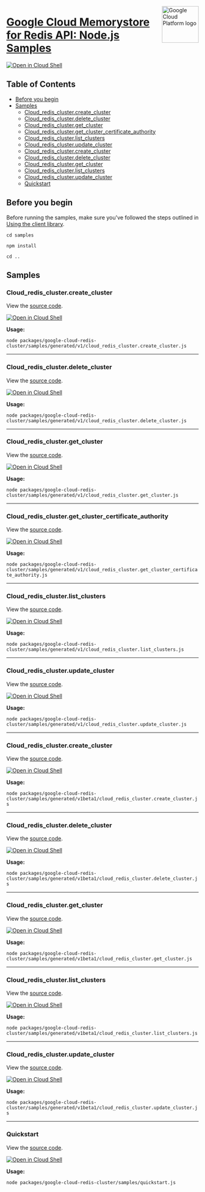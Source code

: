 [//]: # "This README.md file is auto-generated, all changes to this file will be lost."
[//]: # "To regenerate it, use `python -m synthtool`."
<img src="https://avatars2.githubusercontent.com/u/2810941?v=3&s=96" alt="Google Cloud Platform logo" title="Google Cloud Platform" align="right" height="96" width="96"/>

# [Google Cloud Memorystore for Redis API: Node.js Samples](https://github.com/googleapis/google-cloud-node)

[![Open in Cloud Shell][shell_img]][shell_link]



## Table of Contents

* [Before you begin](#before-you-begin)
* [Samples](#samples)
  * [Cloud_redis_cluster.create_cluster](#cloud_redis_cluster.create_cluster)
  * [Cloud_redis_cluster.delete_cluster](#cloud_redis_cluster.delete_cluster)
  * [Cloud_redis_cluster.get_cluster](#cloud_redis_cluster.get_cluster)
  * [Cloud_redis_cluster.get_cluster_certificate_authority](#cloud_redis_cluster.get_cluster_certificate_authority)
  * [Cloud_redis_cluster.list_clusters](#cloud_redis_cluster.list_clusters)
  * [Cloud_redis_cluster.update_cluster](#cloud_redis_cluster.update_cluster)
  * [Cloud_redis_cluster.create_cluster](#cloud_redis_cluster.create_cluster)
  * [Cloud_redis_cluster.delete_cluster](#cloud_redis_cluster.delete_cluster)
  * [Cloud_redis_cluster.get_cluster](#cloud_redis_cluster.get_cluster)
  * [Cloud_redis_cluster.list_clusters](#cloud_redis_cluster.list_clusters)
  * [Cloud_redis_cluster.update_cluster](#cloud_redis_cluster.update_cluster)
  * [Quickstart](#quickstart)

## Before you begin

Before running the samples, make sure you've followed the steps outlined in
[Using the client library](https://github.com/googleapis/google-cloud-node#using-the-client-library).

`cd samples`

`npm install`

`cd ..`

## Samples



### Cloud_redis_cluster.create_cluster

View the [source code](https://github.com/googleapis/google-cloud-node/blob/main/packages/google-cloud-redis-cluster/samples/generated/v1/cloud_redis_cluster.create_cluster.js).

[![Open in Cloud Shell][shell_img]](https://console.cloud.google.com/cloudshell/open?git_repo=https://github.com/googleapis/google-cloud-node&page=editor&open_in_editor=packages/google-cloud-redis-cluster/samples/generated/v1/cloud_redis_cluster.create_cluster.js,samples/README.md)

__Usage:__


`node packages/google-cloud-redis-cluster/samples/generated/v1/cloud_redis_cluster.create_cluster.js`


-----




### Cloud_redis_cluster.delete_cluster

View the [source code](https://github.com/googleapis/google-cloud-node/blob/main/packages/google-cloud-redis-cluster/samples/generated/v1/cloud_redis_cluster.delete_cluster.js).

[![Open in Cloud Shell][shell_img]](https://console.cloud.google.com/cloudshell/open?git_repo=https://github.com/googleapis/google-cloud-node&page=editor&open_in_editor=packages/google-cloud-redis-cluster/samples/generated/v1/cloud_redis_cluster.delete_cluster.js,samples/README.md)

__Usage:__


`node packages/google-cloud-redis-cluster/samples/generated/v1/cloud_redis_cluster.delete_cluster.js`


-----




### Cloud_redis_cluster.get_cluster

View the [source code](https://github.com/googleapis/google-cloud-node/blob/main/packages/google-cloud-redis-cluster/samples/generated/v1/cloud_redis_cluster.get_cluster.js).

[![Open in Cloud Shell][shell_img]](https://console.cloud.google.com/cloudshell/open?git_repo=https://github.com/googleapis/google-cloud-node&page=editor&open_in_editor=packages/google-cloud-redis-cluster/samples/generated/v1/cloud_redis_cluster.get_cluster.js,samples/README.md)

__Usage:__


`node packages/google-cloud-redis-cluster/samples/generated/v1/cloud_redis_cluster.get_cluster.js`


-----




### Cloud_redis_cluster.get_cluster_certificate_authority

View the [source code](https://github.com/googleapis/google-cloud-node/blob/main/packages/google-cloud-redis-cluster/samples/generated/v1/cloud_redis_cluster.get_cluster_certificate_authority.js).

[![Open in Cloud Shell][shell_img]](https://console.cloud.google.com/cloudshell/open?git_repo=https://github.com/googleapis/google-cloud-node&page=editor&open_in_editor=packages/google-cloud-redis-cluster/samples/generated/v1/cloud_redis_cluster.get_cluster_certificate_authority.js,samples/README.md)

__Usage:__


`node packages/google-cloud-redis-cluster/samples/generated/v1/cloud_redis_cluster.get_cluster_certificate_authority.js`


-----




### Cloud_redis_cluster.list_clusters

View the [source code](https://github.com/googleapis/google-cloud-node/blob/main/packages/google-cloud-redis-cluster/samples/generated/v1/cloud_redis_cluster.list_clusters.js).

[![Open in Cloud Shell][shell_img]](https://console.cloud.google.com/cloudshell/open?git_repo=https://github.com/googleapis/google-cloud-node&page=editor&open_in_editor=packages/google-cloud-redis-cluster/samples/generated/v1/cloud_redis_cluster.list_clusters.js,samples/README.md)

__Usage:__


`node packages/google-cloud-redis-cluster/samples/generated/v1/cloud_redis_cluster.list_clusters.js`


-----




### Cloud_redis_cluster.update_cluster

View the [source code](https://github.com/googleapis/google-cloud-node/blob/main/packages/google-cloud-redis-cluster/samples/generated/v1/cloud_redis_cluster.update_cluster.js).

[![Open in Cloud Shell][shell_img]](https://console.cloud.google.com/cloudshell/open?git_repo=https://github.com/googleapis/google-cloud-node&page=editor&open_in_editor=packages/google-cloud-redis-cluster/samples/generated/v1/cloud_redis_cluster.update_cluster.js,samples/README.md)

__Usage:__


`node packages/google-cloud-redis-cluster/samples/generated/v1/cloud_redis_cluster.update_cluster.js`


-----




### Cloud_redis_cluster.create_cluster

View the [source code](https://github.com/googleapis/google-cloud-node/blob/main/packages/google-cloud-redis-cluster/samples/generated/v1beta1/cloud_redis_cluster.create_cluster.js).

[![Open in Cloud Shell][shell_img]](https://console.cloud.google.com/cloudshell/open?git_repo=https://github.com/googleapis/google-cloud-node&page=editor&open_in_editor=packages/google-cloud-redis-cluster/samples/generated/v1beta1/cloud_redis_cluster.create_cluster.js,samples/README.md)

__Usage:__


`node packages/google-cloud-redis-cluster/samples/generated/v1beta1/cloud_redis_cluster.create_cluster.js`


-----




### Cloud_redis_cluster.delete_cluster

View the [source code](https://github.com/googleapis/google-cloud-node/blob/main/packages/google-cloud-redis-cluster/samples/generated/v1beta1/cloud_redis_cluster.delete_cluster.js).

[![Open in Cloud Shell][shell_img]](https://console.cloud.google.com/cloudshell/open?git_repo=https://github.com/googleapis/google-cloud-node&page=editor&open_in_editor=packages/google-cloud-redis-cluster/samples/generated/v1beta1/cloud_redis_cluster.delete_cluster.js,samples/README.md)

__Usage:__


`node packages/google-cloud-redis-cluster/samples/generated/v1beta1/cloud_redis_cluster.delete_cluster.js`


-----




### Cloud_redis_cluster.get_cluster

View the [source code](https://github.com/googleapis/google-cloud-node/blob/main/packages/google-cloud-redis-cluster/samples/generated/v1beta1/cloud_redis_cluster.get_cluster.js).

[![Open in Cloud Shell][shell_img]](https://console.cloud.google.com/cloudshell/open?git_repo=https://github.com/googleapis/google-cloud-node&page=editor&open_in_editor=packages/google-cloud-redis-cluster/samples/generated/v1beta1/cloud_redis_cluster.get_cluster.js,samples/README.md)

__Usage:__


`node packages/google-cloud-redis-cluster/samples/generated/v1beta1/cloud_redis_cluster.get_cluster.js`


-----




### Cloud_redis_cluster.list_clusters

View the [source code](https://github.com/googleapis/google-cloud-node/blob/main/packages/google-cloud-redis-cluster/samples/generated/v1beta1/cloud_redis_cluster.list_clusters.js).

[![Open in Cloud Shell][shell_img]](https://console.cloud.google.com/cloudshell/open?git_repo=https://github.com/googleapis/google-cloud-node&page=editor&open_in_editor=packages/google-cloud-redis-cluster/samples/generated/v1beta1/cloud_redis_cluster.list_clusters.js,samples/README.md)

__Usage:__


`node packages/google-cloud-redis-cluster/samples/generated/v1beta1/cloud_redis_cluster.list_clusters.js`


-----




### Cloud_redis_cluster.update_cluster

View the [source code](https://github.com/googleapis/google-cloud-node/blob/main/packages/google-cloud-redis-cluster/samples/generated/v1beta1/cloud_redis_cluster.update_cluster.js).

[![Open in Cloud Shell][shell_img]](https://console.cloud.google.com/cloudshell/open?git_repo=https://github.com/googleapis/google-cloud-node&page=editor&open_in_editor=packages/google-cloud-redis-cluster/samples/generated/v1beta1/cloud_redis_cluster.update_cluster.js,samples/README.md)

__Usage:__


`node packages/google-cloud-redis-cluster/samples/generated/v1beta1/cloud_redis_cluster.update_cluster.js`


-----




### Quickstart

View the [source code](https://github.com/googleapis/google-cloud-node/blob/main/packages/google-cloud-redis-cluster/samples/quickstart.js).

[![Open in Cloud Shell][shell_img]](https://console.cloud.google.com/cloudshell/open?git_repo=https://github.com/googleapis/google-cloud-node&page=editor&open_in_editor=packages/google-cloud-redis-cluster/samples/quickstart.js,samples/README.md)

__Usage:__


`node packages/google-cloud-redis-cluster/samples/quickstart.js`






[shell_img]: https://gstatic.com/cloudssh/images/open-btn.png
[shell_link]: https://console.cloud.google.com/cloudshell/open?git_repo=https://github.com/googleapis/google-cloud-node&page=editor&open_in_editor=samples/README.md
[product-docs]: https://cloud.google.com/redis/docs
